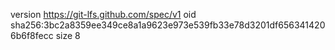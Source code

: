 version https://git-lfs.github.com/spec/v1
oid sha256:3bc2a8359ee349ce8a1a9623e973e539fb33e78d3201df6563414206b6f8fecc
size 8
